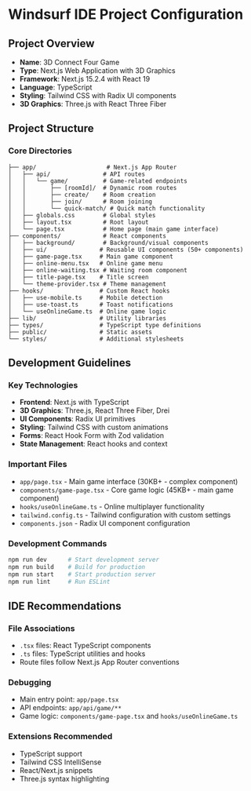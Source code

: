 # Windsurf IDE Project Configuration

## Project Overview
- **Name**: 3D Connect Four Game
- **Type**: Next.js Web Application with 3D Graphics
- **Framework**: Next.js 15.2.4 with React 19
- **Language**: TypeScript
- **Styling**: Tailwind CSS with Radix UI components
- **3D Graphics**: Three.js with React Three Fiber

## Project Structure

### Core Directories
```
├── app/                    # Next.js App Router
│   ├── api/               # API routes
│   │   └── game/          # Game-related endpoints
│   │       ├── [roomId]/  # Dynamic room routes
│   │       ├── create/    # Room creation
│   │       ├── join/      # Room joining
│   │       └── quick-match/ # Quick match functionality
│   ├── globals.css        # Global styles
│   ├── layout.tsx         # Root layout
│   └── page.tsx           # Home page (main game interface)
├── components/            # React components
│   ├── background/        # Background/visual components
│   ├── ui/               # Reusable UI components (50+ components)
│   ├── game-page.tsx     # Main game component
│   ├── online-menu.tsx   # Online game menu
│   ├── online-waiting.tsx # Waiting room component
│   ├── title-page.tsx    # Title screen
│   └── theme-provider.tsx # Theme management
├── hooks/                # Custom React hooks
│   ├── use-mobile.ts     # Mobile detection
│   ├── use-toast.ts      # Toast notifications
│   └── useOnlineGame.ts  # Online game logic
├── lib/                  # Utility libraries
├── types/                # TypeScript type definitions
├── public/               # Static assets
└── styles/               # Additional stylesheets
```

## Development Guidelines

### Key Technologies
- **Frontend**: Next.js with TypeScript
- **3D Graphics**: Three.js, React Three Fiber, Drei
- **UI Components**: Radix UI primitives
- **Styling**: Tailwind CSS with custom animations
- **Forms**: React Hook Form with Zod validation
- **State Management**: React hooks and context

### Important Files
- `app/page.tsx` - Main game interface (30KB+ - complex component)
- `components/game-page.tsx` - Core game logic (45KB+ - main game component)
- `hooks/useOnlineGame.ts` - Online multiplayer functionality
- `tailwind.config.ts` - Tailwind configuration with custom settings
- `components.json` - Radix UI component configuration

### Development Commands
```bash
npm run dev      # Start development server
npm run build    # Build for production
npm run start    # Start production server
npm run lint     # Run ESLint
```

## IDE Recommendations

### File Associations
- `.tsx` files: React TypeScript components
- `.ts` files: TypeScript utilities and hooks
- Route files follow Next.js App Router conventions

### Debugging
- Main entry point: `app/page.tsx`
- API endpoints: `app/api/game/**`
- Game logic: `components/game-page.tsx` and `hooks/useOnlineGame.ts`

### Extensions Recommended
- TypeScript support
- Tailwind CSS IntelliSense
- React/Next.js snippets
- Three.js syntax highlighting
